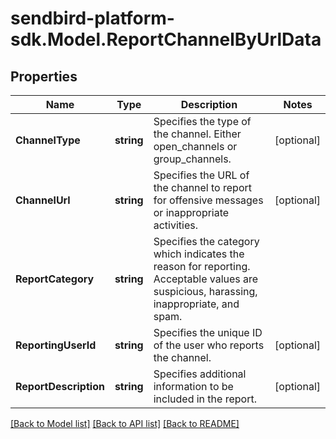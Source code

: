 
# sendbird-platform-sdk.Model.ReportChannelByUrlData

## Properties

Name | Type | Description | Notes
------------ | ------------- | ------------- | -------------
**ChannelType** | **string** | Specifies the type of the channel. Either open_channels or group_channels. | [optional] 
**ChannelUrl** | **string** | Specifies the URL of the channel to report for offensive messages or inappropriate activities. | [optional] 
**ReportCategory** | **string** | Specifies the category which indicates the reason for reporting. Acceptable values are suspicious, harassing, inappropriate, and spam. | 
**ReportingUserId** | **string** | Specifies the unique ID of the user who reports the channel. | [optional] 
**ReportDescription** | **string** | Specifies additional information to be included in the report. | [optional] 

[[Back to Model list]](../README.md#documentation-for-models)
[[Back to API list]](../README.md#documentation-for-api-endpoints)
[[Back to README]](../README.md)

